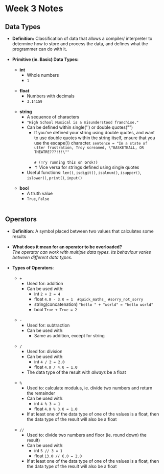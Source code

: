 # Week 3 Notes

## Data Types

* **Definition:** Classification of data that allows a compiler/ interpreter to determine how to store and process the data, and defines what the programmer can do with it.<br/><br/>
* **Primitive (ie. Basic) Data Types:**<br/><br/>
   * **int**
      * Whole numbers 
      * `1`<br/><br/>
   * **float**
      * Numbers with decimals
      * `3.14159`<br/><br/>
   * **string**
      * A sequence of characters
      * `"High School Musical is a misunderstood franchise."`
      * Can be defined within single('') or double quotes("")
         * If you've defined your string using double quotes, and want to use double quotes within the string itself, ensure that you use the escape(\\) character.
         `sentence = "In a state of utter frustration, Troy screamed, \"BASKETBALL, OR THEATRE???!!!\""`<br/><br/>
         `# (Try running this on Grok!)`
         *  ↑ Vice versa for strings defined using single quotes
      *  Useful functions: `len()`, `isdigit()`, `isalnum()`, `isupper()`, `islower()`, `print()`, `input()`<br/><br/>
   * **bool**
      * A truth value
      * `True`, `False`<br/><br/>
## Operators
* **Definition**: A symbol placed between two values that calculates some results<br/><br/>
* **What does it mean for an operator to be overloaded?**<br />_The operator can work with multiple data types. Its behaviour varies between different data types._<br/><br/>
* **Types of Operators**:<br/><br/>
   * `+`
      * Used for: addition
      * Can be used with:
        * int `2 + 2 = 4`
        * float `4.0 - 3.0 = 1  #quick_maths_ #sorry_not_sorry`
        * string(concatenation) `"hello " + "world" = "hello world"`
        * bool  `True + True = 2`<br/><br/>
   * `-`
     * Used for: subtraction
     * Can be used with:
       * Same as addition, except for string<br/><br/>
   * `/`
     * Used for: division
     * Can be used with:
       * int `4 / 2 = 2.0`
       * float `4.0 / 4.0 = 1.0`
     * The data type of the result with *always* be a float<br/><br/>
   * `%`
     * Used to: calculate modulus, ie. divide two numbers and return the remainder
     * Can be used with:
       * int `4 % 3 = 1`
       * float `4.0 % 3.0 = 1.0`
     * If at least one of the data type of one of the values is a float, then the data type of the result will also be a float<br/><br/>
   * `//`
     * Used to: divide two numbers and floor (ie. round down) the result)
     * Can be used with:
       * int `5 // 3 = 1`
       * float `13.0 // 6.0 = 2.0`
     * If at least one of the data type of one of the values is a float, then the data type of the result will also be a float
